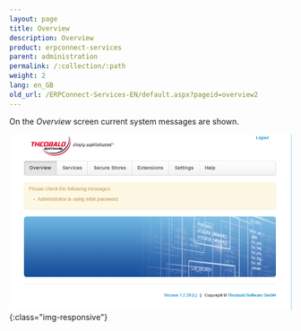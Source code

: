 ```yaml
---
layout: page
title: Overview
description: Overview
product: erpconnect-services
parent: administration
permalink: /:collection/:path
weight: 2
lang: en_GB
old_url: /ERPConnect-Services-EN/default.aspx?pageid=overview2
---
```


On the *Overview* screen current system messages are shown. 

![ecscore-managementsite-1](/img/content/ecscore-managementsite-1.jpg.png){:class="img-responsive"}

